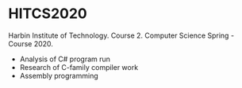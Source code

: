# HITCS2020
Harbin Institute of Technology. Course 2. 
Computer Science Spring - Course 2020.

- Analysis of C# program run
- Research of C-family compiler work
- Assembly programming
